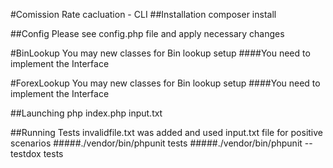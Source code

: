 #Comission Rate cacluation - CLI
##Installation
composer install

##Config
Please see config.php file and apply necessary changes


#BinLookup
You may new classes for Bin lookup setup
####You need to implement the Interface
    
#ForexLookup
You may new classes for Bin lookup setup
####You need to implement the Interface


##Launching
php index.php input.txt

##Running Tests
invalidfile.txt was added and used input.txt file for positive scenarios
#####./vendor/bin/phpunit  tests
#####./vendor/bin/phpunit --testdox tests